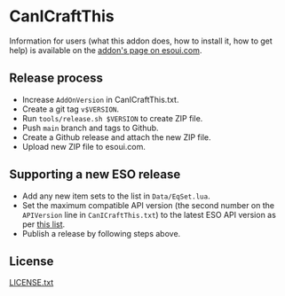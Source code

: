 # CanICraftThis

Information for users (what this addon does, how to install it, how to get help)
is available on the [addon's page on esoui.com][esoui].

## Release process

* Increase `AddOnVersion` in CanICraftThis.txt.
* Create a git tag `v$VERSION`.
* Run `tools/release.sh $VERSION` to create ZIP file.
* Push `main` branch and tags to Github.
* Create a Github release and attach the new ZIP file.
* Upload new ZIP file to esoui.com.

## Supporting a new ESO release

* Add any new item sets to the list in `Data/EqSet.lua`.
* Set the maximum compatible API version (the second number on the `APIVersion` line in `CanICraftThis.txt`) to the latest ESO API version as per [this list][apiversions].
* Publish a release by following steps above.

## License

[LICENSE.txt](LICENSE.txt)


[esoui]: https://www.esoui.com/downloads/info2963-CanICraftThis.html
[apiversions]: https://wiki.esoui.com/APIVersion
